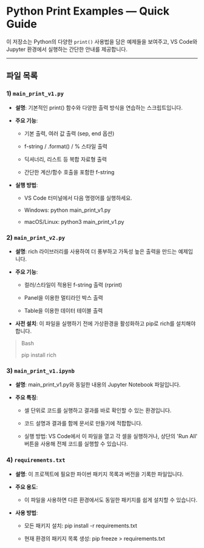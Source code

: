 # Python Print Examples — Quick Guide
이 저장소는 Python의 다양한 `print()` 사용법을 담은 예제들을 보여주고, VS Code와 Jupyter 환경에서 실행하는 간단한 안내를 제공합니다.

---

## 파일 목록
### 1) `main_print_v1.py`
- **설명**: 기본적인 print() 함수와 다양한 출력 방식을 연습하는 스크립트입니다.

- **주요 기능**:

    - 기본 출력, 여러 값 출력 (sep, end 옵션)

    - f-string / .format() / % 스타일 출력

    - 딕셔너리, 리스트 등 복합 자료형 출력

    - 간단한 계산/함수 호출을 포함한 f-string

- **실행 방법**:
    - VS Code 터미널에서 다음 명령어를 실행하세요.

    - Windows: python main_print_v1.py

    - macOS/Linux: python3 main_print_v1.py

### 2) `main_print_v2.py`
- **설명**: rich 라이브러리를 사용하여 더 풍부하고 가독성 높은 출력을 만드는 예제입니다.

- **주요 기능**:

    - 컬러/스타일이 적용된 f-string 출력 (rprint)

    - Panel을 이용한 멀티라인 박스 출력

    - Table을 이용한 데이터 테이블 출력

- **사전 설치**:
이 파일을 실행하기 전에 가상환경을 활성화하고 pip로 rich를 설치해야 합니다.

>Bash
>
>pip install rich
### 3) `main_print_v1.ipynb`
- **설명**: main_print_v1.py와 동일한 내용의 Jupyter Notebook 파일입니다.

- **주요 특징**:

    - 셀 단위로 코드를 실행하고 결과를 바로 확인할 수 있는 환경입니다.

    - 코드 설명과 결과를 함께 문서로 만들기에 적합합니다.

    - 실행 방법:
VS Code에서 이 파일을 열고 각 셀을 실행하거나, 상단의 'Run All' 버튼을 사용해 전체 코드를 실행할 수 있습니다.

### 4) `requirements.txt`
- **설명**: 이 프로젝트에 필요한 파이썬 패키지 목록과 버전을 기록한 파일입니다.

- **주요 용도**:

    - 이 파일을 사용하면 다른 환경에서도 동일한 패키지를 쉽게 설치할 수 있습니다.

- **사용 방법**:

    - 모든 패키지 설치: pip install -r requirements.txt

    - 현재 환경의 패키지 목록 생성: pip freeze > requirements.txt